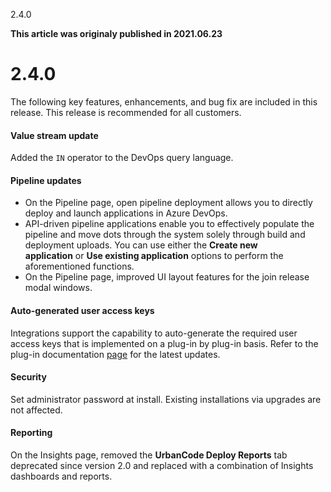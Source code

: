 





2.4.0

**This article was originaly published in 2021.06.23**


2.4.0
=====




The following key features, enhancements, and bug fix are included in this release. This release is recommended for all customers.
#### Value stream update


Added the `IN` operator to the DevOps query language.
#### Pipeline updates


* On the Pipeline page, open pipeline deployment allows you to directly deploy and launch applications in Azure DevOps.
* API-driven pipeline applications enable you to effectively populate the pipeline and move dots through the system solely through build and deployment uploads. You can use either the **Create new application** or **Use existing application** options to perform the aforementioned functions.
* On the Pipeline page, improved UI layout features for the join release modal windows.


#### Auto-generated user access keys


Integrations support the capability to auto-generate the required user access keys that is implemented on a plug-in by plug-in basis. Refer to the plug-in documentation [page](https://urbancode.github.io/IBM-UCx-PLUGIN-DOCS) for the latest updates.
#### Security


Set administrator password at install. Existing installations via upgrades are not affected.
#### Reporting


On the Insights page, removed the **UrbanCode Deploy Reports** tab deprecated since version 2.0 and replaced with a combination of Insights dashboards and reports.

 




